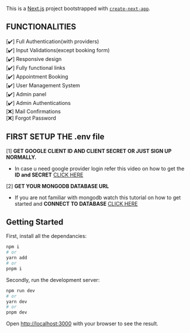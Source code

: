 This is a [Next.js](https://nextjs.org/) project bootstrapped with [`create-next-app`](https://github.com/vercel/next.js/tree/canary/packages/create-next-app).

## FUNCTIONALITIES

[✔️] Full Authentication(with providers)<br>
[✔️] Input Validations(except booking form)<br>
[✔️] Responsive design<br>
[✔️] Fully functional links<br>
[✔️] Appointment Booking<br>
[✔️] User Management System<br>
[✔️] Admin panel<br><!-- (email:admin@test.com password:12345678) TO GO TO ADMIN PANEL USE THIS EMAIL TO LOGIN AND TYPE /admin IN WEBSITE URL ---localhost:3000/admin--- -->
[✔️] Admin Authentications<br>
[❌] Mail Confirmations<br>
[❌] Forgot Password<br>

## FIRST SETUP THE .env file <!--refer .env.example file-->

[1] **GET GOOGLE CLIENT ID AND CLIENT SECRET OR JUST SIGN UP NORMALLY.**<br>

- In case u need google provider login refer this video on how to get the **ID and SECRET** [CLICK HERE](https://developers.google.com/identity/sign-in/web/sign-in)<br>

[2] **GET YOUR MONGODB DATABASE URL**<br>

- If you are not familiar with mongodb watch this tutorial on how to get started and **CONNECT TO DATABASE** [CLICK HERE](https://www.youtube.com/watch?v=Bcg6C0G_tAA)<br>

## Getting Started

First, install all the dependancies:

```bash
npm i
# or
yarn add
# or
pnpm i
```

Secondly, run the development server:

```bash
npm run dev
# or
yarn dev
# or
pnpm dev
```

Open [http://localhost:3000](http://localhost:3000) with your browser to see the result.
